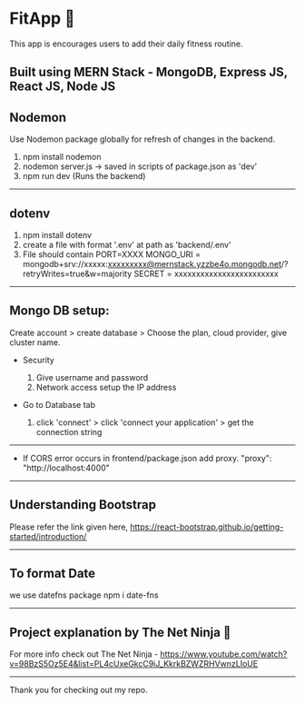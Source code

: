# FitApp 💪
This app is encourages users to add their daily fitness routine.

Built using MERN Stack - MongoDB, Express JS, React JS, Node JS
-------------------------------------------------------------------------------------------------------------------------------

## Nodemon
Use Nodemon package globally for refresh of changes in the backend.
1. npm install nodemon
2. nodemon server.js -> saved in scripts of package.json as 'dev'
3. npm run dev (Runs the backend)

--------------------------------------------------------------------------------------------------------------------------------

## dotenv
1. npm install dotenv
2. create a file with format '.env' at path as 'backend/.env'
3. File should contain
    PORT=XXXX
    MONGO_URI = mongodb+srv://xxxxx:xxxxxxxxx@mernstack.yzzbe4o.mongodb.net/?retryWrites=true&w=majority
    SECRET = xxxxxxxxxxxxxxxxxxxxxxxx

-------------------------------------------------------------------------------------------------------------------------------

## Mongo DB setup:
Create account > create database > Choose the plan, cloud provider, give cluster name.

* Security 
    1. Give username and password
    2. Network access setup the IP address

* Go to Database tab
    1. click 'connect' > click 'connect your application' > get the connection string

-------------------------------------------------------------------------------------------------------------------------------

* If CORS error occurs in frontend/package.json add proxy.
    "proxy": "http://localhost:4000"

-------------------------------------------------------------------------------------------------------------------------------

## Understanding Bootstrap
Please refer the link given here,
https://react-bootstrap.github.io/getting-started/introduction/

-------------------------------------------------------------------------------------------------------------------------------

## To format Date
we use datefns package 
npm i date-fns

-------------------------------------------------------------------------------------------------------------------------------

## Project explanation by The Net Ninja 🥷
For more info check out The Net Ninja - https://www.youtube.com/watch?v=98BzS5Oz5E4&list=PL4cUxeGkcC9iJ_KkrkBZWZRHVwnzLIoUE

-------------------------------------------------------------------------------------------------------------------------------

Thank you for checking out my repo.

